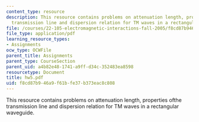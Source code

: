 ```yaml
---
content_type: resource
description: This resource contains problems on attenuation length, properties ofthe
  transmission line and dispersion relation for TM waves in a rectangular waveguide.
file: /courses/22-105-electromagnetic-interactions-fall-2005/f8cd87b946a9f61bfe37b373eac8c808_hw5.pdf
file_type: application/pdf
learning_resource_types:
- Assignments
ocw_type: OCWFile
parent_title: Assignments
parent_type: CourseSection
parent_uid: a4b82e48-1741-a9ff-d34c-352483ea8598
resourcetype: Document
title: hw5.pdf
uid: f8cd87b9-46a9-f61b-fe37-b373eac8c808
---
```

This resource contains problems on attenuation length, properties ofthe transmission line and dispersion relation for TM waves in a rectangular waveguide.

